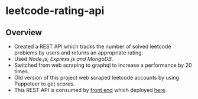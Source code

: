 # leetcode-rating-api
## Overview
* Created a REST API which tracks the number of solved leetcode problems by users and returns an appropriate rating. 
* Used *Node.js, Express.js and MongoDB*.
* Switched from web scraping to graphql to increase a performance by 20 times. 
* Old version of this project web scraped leetcode accounts by using Puppeteer to get scores.
* This REST API is consumed by [front end](https://github.com/Nurtau/leetcode-rating) which deployed [here](https://leetcode-rating.vercel.app).
